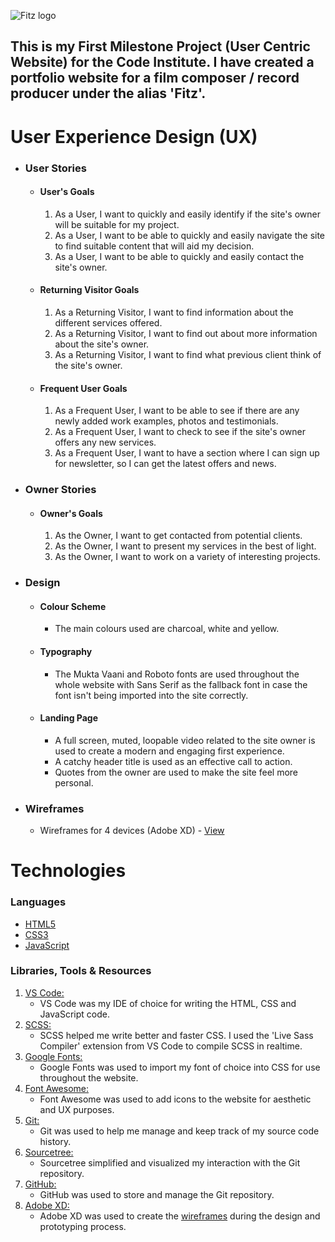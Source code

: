 ![Fitz logo](https://www.dropbox.com/s/2xd6v1rjnmtmxls/fitz-logo.png?raw=1)

## This is my First Milestone Project (User Centric Website) for the Code Institute. I have created a portfolio website for a film composer / record producer under the alias 'Fitz'.

# User Experience Design (UX)

-   ### User Stories

    -   #### User's Goals
        1. As a User, I want to quickly and easily identify if the site's owner will be suitable for my project.
        2. As a User, I want to be able to quickly and easily navigate the site to find suitable content that will aid my decision.
        3. As a User, I want to be able to quickly and easily contact the site's owner.

    -   #### Returning Visitor Goals
        1. As a Returning Visitor, I want to find information about the different services offered.
        2. As a Returning Visitor, I want to find out about more information about the site's owner.
        3. As a Returning Visitor, I want to find what previous client think of the site's owner.

    -   #### Frequent User Goals
        1. As a Frequent User, I want to be able to see if there are any newly added work examples, photos and testimonials.
        2. As a Frequent User, I want to check to see if the site's owner offers any new services.
        3. As a Frequent User, I want to have a section where I can sign up for newsletter, so I can get the latest offers and news.

-   ### Owner Stories

    -   #### Owner's Goals
        1. As the Owner, I want to get contacted from potential clients.
        2. As the Owner, I want to present my services in the best of light.
        3. As the Owner, I want to work on a variety of interesting projects.

-   ### Design

    -   #### Colour Scheme
        -   The main colours used are charcoal, white and yellow.

    -   #### Typography
        -   The Mukta Vaani and Roboto fonts are used throughout the whole website with Sans Serif as the fallback font in case the font isn't being imported into the site correctly.

    -   #### Landing Page
        -   A full screen, muted, loopable video related to the site owner is used to create a modern and engaging first experience.
        -   A catchy header title is used as an effective call to action.
        -   Quotes from the owner are used to make the site feel more personal.

-   ### Wireframes
    -   Wireframes for 4 devices (Adobe XD) - [View](https://xd.adobe.com/view/14523a83-8524-4f79-9d3e-505503a9e2f0-4101/)

# Technologies

### Languages

-   [HTML5](https://en.wikipedia.org/wiki/HTML5)
-   [CSS3](https://en.wikipedia.org/wiki/Cascading_Style_Sheets)
-   [JavaScript](https://en.wikipedia.org/wiki/JavaScript)

### Libraries, Tools & Resources

1. [VS Code:](https://code.visualstudio.com/)
    - VS Code was my IDE of choice for writing the HTML, CSS and JavaScript code.
2. [SCSS:](https://en.wikipedia.org/wiki/Sass_(stylesheet_language))
    - SCSS helped me write better and faster CSS. I used the 'Live Sass Compiler' extension from VS Code to compile SCSS in realtime.
3. [Google Fonts:](https://fonts.google.com/)
    - Google Fonts was used to import my font of choice into CSS for use throughout the website.
4. [Font Awesome:](https://fontawesome.com/)
    - Font Awesome was used to add icons to the website for aesthetic and UX purposes.
5. [Git:](https://git-scm.com/)
    - Git was used to help me manage and keep track of my source code history.
6. [Sourcetree:](https://www.sourcetreeapp.com/)
    - Sourcetree simplified and visualized my interaction with the Git repository.
7. [GitHub:](https://github.com/)
    - GitHub was used to store and manage the Git repository.
8. [Adobe XD:](https://www.adobe.com/uk/products/xd.html)
    - Adobe XD was used to create the [wireframes](https://xd.adobe.com/view/14523a83-8524-4f79-9d3e-505503a9e2f0-4101/) during the design and prototyping process.